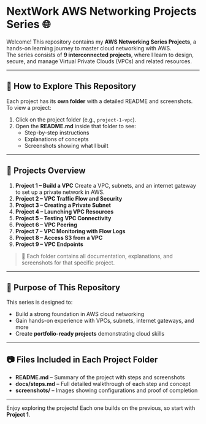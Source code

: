 # NextWork AWS Networking Projects Series 🌐

Welcome! This repository contains my **AWS Networking Series Projects**, a hands-on learning journey to master cloud networking with AWS.  
The series consists of **9 interconnected projects**, where I learn to design, secure, and manage Virtual Private Clouds (VPCs) and related resources.

---

## 📖 How to Explore This Repository
Each project has its **own folder** with a detailed README and screenshots.  
To view a project:

1. Click on the project folder (e.g., `project-1-vpc`).  
2. Open the **README.md** inside that folder to see:
   - Step-by-step instructions
   - Explanations of concepts
   - Screenshots showing what I built

---

## 📂 Projects Overview

1. **Project 1 – Build a VPC** 
   Create a VPC, subnets, and an internet gateway to set up a private network in AWS.  
2. **Project 2 – VPC Traffic Flow and Security**  
3. **Project 3 – Creating a Private Subnet**  
4. **Project 4 – Launching VPC Resources**  
5. **Project 5 – Testing VPC Connectivity**  
6. **Project 6 – VPC Peering**  
7. **Project 7 – VPC Monitoring with Flow Logs**  
8. **Project 8 – Access S3 from a VPC**  
9. **Project 9 – VPC Endpoints**  

> 📌 Each folder contains all documentation, explanations, and screenshots for that specific project.

---

## 🚀 Purpose of This Repository
This series is designed to:
- Build a strong foundation in AWS cloud networking  
- Gain hands-on experience with VPCs, subnets, internet gateways, and more  
- Create **portfolio-ready projects** demonstrating cloud skills  

---

## 📷 Files Included in Each Project Folder
- **README.md** – Summary of the project with steps and screenshots  
- **docs/steps.md** – Full detailed walkthrough of each step and concept  
- **screenshots/** – Images showing configurations and proof of completion

---

Enjoy exploring the projects! Each one builds on the previous, so start with **Project 1**.
